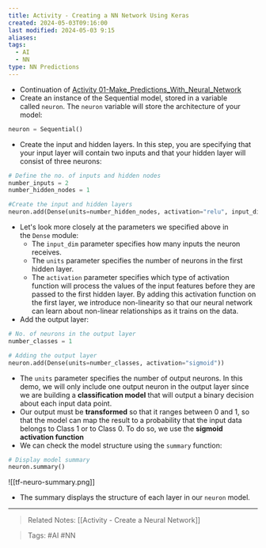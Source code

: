 ```yaml
---
title: Activity - Creating a NN Network Using Keras
created: 2024-05-03T09:16:00
last modified: 2024-05-03 9:15
aliases: 
tags:
  - AI
  - NN
type: NN Predictions
---
```

- Continuation of [Activity 01-Make_Predictions_With_Neural_Network](file:///C:/Users/anghe/Documents/Work/mbc-ai/06-Neural-Networks/demos/01-Make_Predictions_With_Neural_Network)
- Create an instance of the Sequential model, stored in a variable called `neuron`. The `neuron` variable will store the architecture of your model:
```python
neuron = Sequential()
```
- Create the input and hidden layers. In this step, you are specifying that your input layer will contain two inputs and that your hidden layer will consist of three neurons:
```python
# Define the no. of inputs and hidden nodes
number_inputs = 2
number_hidden_nodes = 1

#Create the input and hidden layers
neuron.add(Dense(units=number_hidden_nodes, activation="relu", input_dim=number_inputs))
```
- Let's look more closely at the parameters we specified above in the `Dense` module:
	- The `input_dim` parameter specifies how many inputs the neuron receives.
	- The `units` parameter specifies the number of neurons in the first hidden layer.
	- The `activation` parameter specifies which type of activation function will process the values of the input features before they are passed to the first hidden layer. By adding this activation function on the first layer, we introduce non-linearity so that our neural network can learn about non-linear relationships as it trains on the data.
- Add the output layer:
```python
# No. of neurons in the output layer
number_classes = 1

# Adding the output layer
neuron.add(Dense(units=number_classes, activation="sigmoid"))
```
- The `units` parameter specifies the number of output neurons. In this demo, we will only include one output neuron in the output layer since we are building a **classification model** that will output a binary decision about each input data point.
- Our output must be **transformed** so that it ranges between 0 and 1, so that the model can map the result to a probability that the input data belongs to Class 1 or to Class 0. To do so, we use the **sigmoid activation function**
- We can check the model structure using the `summary` function:
```python
# Display model summary
neuron.summary()
```
![[tf-neuro-summary.png]]
- The summary displays the structure of each layer in our `neuron` model.
---
>Related Notes: [[Activity - Create a Neural Network]]

>Tags: #AI #NN 
